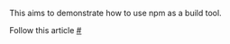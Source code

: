 This aims to demonstrate how to use npm as a build tool.

Follow this article [#](http://codyhouse.co/gem/responsive-sidebar-navigation/)
